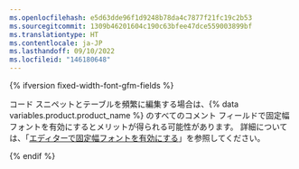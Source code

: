 ```yaml
---
ms.openlocfilehash: e5d63dde96f1d9248b78da4c7877f21fc19c2b53
ms.sourcegitcommit: 1309b46201604c190c63bfee47dce559003899bf
ms.translationtype: HT
ms.contentlocale: ja-JP
ms.lasthandoff: 09/10/2022
ms.locfileid: "146180648"
---
```

{% ifversion fixed-width-font-gfm-fields %}

コード スニペットとテーブルを頻繁に編集する場合は、{% data variables.product.product_name %} のすべてのコメント フィールドで固定幅フォントを有効にするとメリットが得られる可能性があります。 詳細については、「[エディターで固定幅フォントを有効にする](/github/writing-on-github/getting-started-with-writing-and-formatting-on-github/about-writing-and-formatting-on-github#enabling-fixed-width-fonts-in-the-editor)」を参照してください。

{% endif %}
